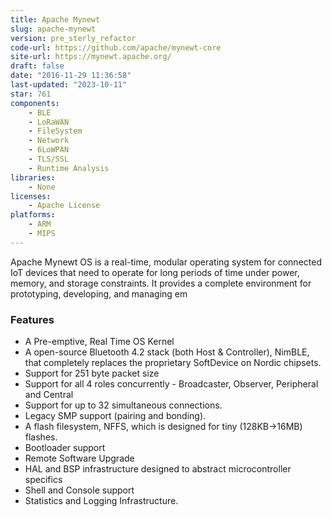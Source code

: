 ```yaml
---
title: Apache Mynewt
slug: apache-mynewt
version: pre_sterly_refactor
code-url: https://github.com/apache/mynewt-core
site-url: https://mynewt.apache.org/
draft: false
date: "2016-11-29 11:36:58"
last-updated: "2023-10-11"
star: 761
components:
    - BLE
    - LoRaWAN
    - FileSystem
    - Network
    - 6LoWPAN
    - TLS/SSL
    - Runtime Analysis
libraries:
    - None
licenses:
    - Apache License
platforms:
    - ARM
    - MIPS
---
```

Apache Mynewt OS is a real-time, modular operating system for connected IoT devices that need to operate for long periods of time under power, memory, and storage constraints. It provides a complete environment for prototyping, developing, and managing em

<!--more-->

### Features

- A Pre-emptive, Real Time OS Kernel
- A open-source Bluetooth 4.2 stack (both Host & Controller), NimBLE, that completely replaces the proprietary SoftDevice on Nordic chipsets.
- Support for 251 byte packet size
- Support for all 4 roles concurrently - Broadcaster, Observer, Peripheral and Central
- Support for up to 32 simultaneous connections.
- Legacy SMP support (pairing and bonding).
- A flash filesystem, NFFS, which is designed for tiny (128KB->16MB) flashes.
- Bootloader support
- Remote Software Upgrade
- HAL and BSP infrastructure designed to abstract microcontroller specifics
- Shell and Console support
- Statistics and Logging Infrastructure.

<!--github-projects-->